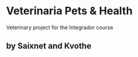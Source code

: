 # Veterinaria Pets & Health 

Veterinary project for the Integrador course

## by Saixnet and Kvothe
